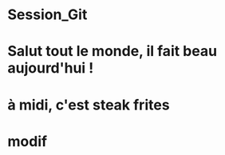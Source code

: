 # Session_Git
# Salut tout le monde, il fait beau aujourd'hui !
# à midi, c'est steak frites
# modif
